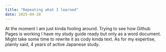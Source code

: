 ```yaml
---
title: "Repeating what I learned"
date: 2025-04-28
---
```


At the moment I am just kinda fooling around.
Trying to see how Github Pages is working
I have my study guide ready but only as a word document.
Might take some time to rewrite it as cody kinda text.
As for my expertise, plainly said, 4 years of active Japanese study.
